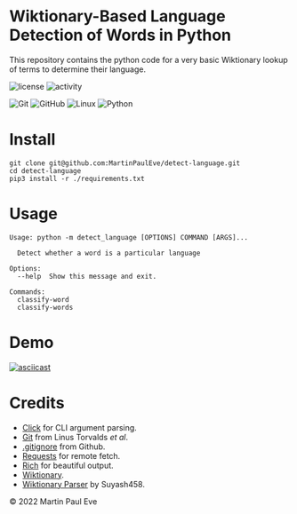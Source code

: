 # Wiktionary-Based Language Detection of Words in Python
This repository contains the python code for a very basic Wiktionary lookup of terms to determine their language.

![license](https://img.shields.io/github/license/martinpauleve/detect-language) ![activity](https://img.shields.io/github/last-commit/MartinPaulEve/detect-language) 

![Git](https://img.shields.io/badge/git-%23F05033.svg?style=for-the-badge&logo=git&logoColor=white) ![GitHub](https://img.shields.io/badge/github-%23121011.svg?style=for-the-badge&logo=github&logoColor=white) ![Linux](https://img.shields.io/badge/Linux-FCC624?style=for-the-badge&logo=linux&logoColor=black) ![Python](https://img.shields.io/badge/python-3670A0?style=for-the-badge&logo=python&logoColor=ffdd54)

# Install
    git clone git@github.com:MartinPaulEve/detect-language.git
    cd detect-language
    pip3 install -r ./requirements.txt


# Usage
    Usage: python -m detect_language [OPTIONS] COMMAND [ARGS]...
    
      Detect whether a word is a particular language
    
    Options:
      --help  Show this message and exit.
    
    Commands:
      classify-word
      classify-words

# Demo
[![asciicast](https://asciinema.org/a/LNdUrCjvAFeRkZ1X9lCKsEteX.svg)](https://asciinema.org/a/LNdUrCjvAFeRkZ1X9lCKsEteX)

# Credits
* [Click](https://click.palletsprojects.com/en/8.0.x/) for CLI argument parsing.
* [Git](https://git-scm.com/) from Linus Torvalds _et al_.
* [.gitignore](https://github.com/github/gitignore) from Github.
* [Requests](https://docs.python-requests.org/en/latest/) for remote fetch.
* [Rich](https://github.com/Textualize/rich) for beautiful output.
* [Wiktionary](https://en.wiktionary.org/).
* [Wiktionary Parser](https://github.com/Suyash458/WiktionaryParser) by Suyash458.

&copy; 2022 Martin Paul Eve